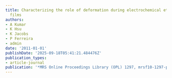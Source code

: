 ```yaml
---
title: Characterizing the role of deformation during electrochemical etching of metallic
  films
authors:
- A Kumar
- K Hsu
- K Jacobs
- P Ferreira
- admin
date: '2011-01-01'
publishDate: '2025-09-18T05:41:21.484476Z'
publication_types:
- article-journal
publication: '*MRS Online Proceedings Library (OPL) 1297, mrsf10-1297-p*'
---
```

